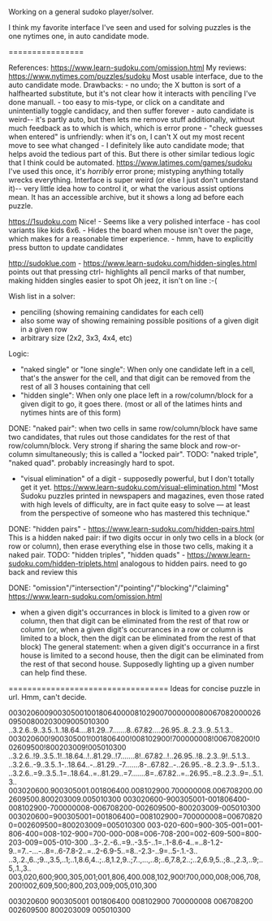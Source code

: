 Working on a general sudoko player/solver.

I think my favorite interface I've seen and used
for solving puzzles is the one nytimes one,
in auto candidate mode.

================

References:
  https://www.learn-sudoku.com/omission.html
My reviews:
  https://www.nytimes.com/puzzles/sudoku
    Most usable interface, due to the auto candidate mode.
    Drawbacks:
    - no undo; the X button is sort of a halfhearted
      substitute, but it's not clear how it interacts
      with penciling I've done manuall.
    - too easy to mis-type, or click on a canditate
      and unintentially toggle candidacy,
      and then suffer forever
    - auto candidate is weird-- it's partly auto,
      but then lets me remove stuff additionally,
      without much feedback as to which is which,
      which is error prone
    - "check guesses when entered" is unfriendly:
      when it's on,
      I can't X out my most recent move to see what changed
    - I definitely like auto candidate mode; that helps
      avoid the tedious part of this.  But there is other
      similar tedious logic that I think could be automated.
  https://www.latimes.com/games/sudoku
    I've used this once, it's *horribly* error prone;
    mistyping anything totally wrecks everything.
    Interface is super weird (or else I just don't
    understand it)-- very little idea how to control it,
    or what the various assist options mean.
    It has an accessible archive, but it shows a long
    ad before each puzzle.

  https://1sudoku.com
    Nice!
    - Seems like a very polished interface
    - has cool variants like kids 6x6.
    - Hides the board when mouse isn't over the page,
      which makes for a reasonable timer experience.
    - hmm, have to explicitly press button to update candidates

  http://sudoklue.com
    - https://www.learn-sudoku.com/hidden-singles.html
      points out that pressing ctrl-<number> highlights
      all pencil marks of that number,
      making hidden singles easier to spot
      Oh jeez, it isn't on line :-(


Wish list in a solver:
 - penciling (showing remaining candidates for each cell)
 - also some way of showing remaining possible
   positions of a given digit in a given row
 - arbitrary size (2x2, 3x3, 4x4, etc)

Logic:
 - "naked single" or "lone single": When only one candidate left in a cell, that's the answer for the cell, and that digit can be removed from the rest of all 3 houses containing that cell
 - "hidden single": When only one place left in a row/column/block
   for a given digit to go, it goes there.
   (most or all of the latimes hints and nytimes hints
   are of this form)

 DONE: "naked pair": when two cells
   in same row/column/block have same two candidates,
   that rules out those candidates for the rest of
   that row/column/block.  Very strong if sharing the same
   block and row-or-column simultaneously; this is called
   a "locked pair".
 TODO: "naked triple", "naked quad".  probably increasingly
   hard to spot.

 - "visual elimination" of a digit - supposedly powerful,
   but I don't totally get it yet. https://www.learn-sudoku.com/visual-elimination.html
   "Most Sudoku puzzles printed in newspapers and magazines, even those rated with high levels of difficulty, are in fact quite easy to solve — at least from the perspective of someone who has mastered this technique."

  DONE: "hidden pairs" - https://www.learn-sudoku.com/hidden-pairs.html
    This is a hidden naked pair: 
    if two digits occur in only two cells in a block
    (or row or column), then erase everything else
    in those two cells, making it a naked pair.
  TODO: "hidden triples", "hidden quads" - https://www.learn-sudoku.com/hidden-triplets.html  analogous to hidden pairs.
    need to go back and review this


  DONE: "omission"/"intersection"/"pointing"/"blocking"/"claiming" https://www.learn-sudoku.com/omission.html
  - when a given digit's occurrances
    in block is limited to a given row or column,
    then that digit can be eliminated from the rest
    of that row or column
    (or, when a given digit's occurrances in a row or
    column is limited to a block, then the digit
    can be eliminated from the rest of that block)
    The general statement:
    when a given digit's occurrance in a first house
    is limited to a second house, then the digit
    can be eliminated from the rest of that second house.
    Supposedly lighting up a given number
    can help find these.

==================================
Ideas for concise puzzle in url.
Hmm, can't decide.

003020600900305001001806400008102900700000008006708200002609500800203009005010300
..3.2.6..9..3.5..1..18.64....81.29..7.......8..67.82....26.95..8..2.3..9..5.1.3..
003020600!900305001!001806400!008102900!700000008!006708200!002609500!800203009!005010300
..3.2.6..!9..3.5..1!..18.64..!..81.29..!7.......8!..67.82..!..26.95..!8..2.3..9!..5.1.3..
..3.2.6..-9..3.5..1-..18.64..-..81.29..-7.......8-..67.82..-..26.95..-8..2.3..9-..5.1.3..
..3.2.6..=9..3.5..1=..18.64..=..81.29..=7.......8=..67.82..=..26.95..=8..2.3..9=..5.1.3..
003020600.900305001.001806400.008102900.700000008.006708200.002609500.800203009.005010300
003020600-900305001-001806400-008102900-700000008-006708200-002609500-800203009-005010300
003020600=900305001=001806400=008102900=700000008=006708200=002609500=800203009=005010300
003-020-600=900-305-001=001-806-400=008-102-900=700-000-008=006-708-200=002-609-500=800-203-009=005-010-300
..3-.2.-6..=9..-3.5-..1=..1-8.6-4..=..8-1.2-9..=7..-...-..8=..6-7.8-2..=..2-6.9-5..=8..-2.3-..9=..5-.1.-3..
..3,.2.,6..;9..,3.5,..1;..1,8.6,4..;..8,1.2,9..;7..,...,..8;..6,7.8,2..;..2,6.9,5..;8..,2.3,..9;..5,.1.,3..
003,020,600;900,305,001;001,806,400.008,102,900!700,000,008;006,708,200!002,609,500;800,203,009;005,010,300

003020600
900305001
001806400
008102900
700000008
006708200
002609500
800203009
005010300


